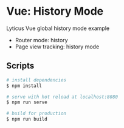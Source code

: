 # Vue: History Mode

Lyticus Vue global history mode example

- Router mode: history
- Page view tracking: history mode

## Scripts

```bash
# install dependencies
$ npm install

# serve with hot reload at localhost:8080
$ npm run serve

# build for production
$ npm run build
```
